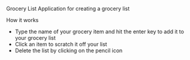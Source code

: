 Grocery List Application for creating a grocery list

How it works
- Type the name of your grocery item and hit the enter key to add it to your grocery list
- Click an item to scratch it off your list
- Delete the list by clicking on the pencil icon
